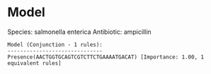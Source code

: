 
# Model

Species: salmonella enterica
Antibiotic: ampicillin

```
Model (Conjunction - 1 rules):
------------------------------
Presence(AACTGGTGCAGTCGTCTTCTGAAAATGACAT) [Importance: 1.00, 1 equivalent rules]

```

